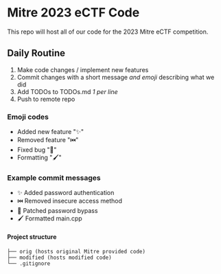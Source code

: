 # Mitre 2023 eCTF Code

This repo will host all of our code for the 2023 Mitre eCTF competition.

## Daily Routine

1. Make code changes / implement new features
2. Commit changes with a short message *and emoji* describing what we did
3. Add TODOs to TODOs.md *1 per line*
4. Push to remote repo

### Emoji codes

- Added new feature "✨"
- Removed feature "⏮️"
- Fixed bug "🐛"
- Formatting "🖌️"

### Example commit messages

- ✨ Added password authentication
- ⏮️ Removed insecure access method
- 🐛 Patched password bypass
- 🖌️ Formatted main.cpp

#### Project structure

```tree
├── orig (hosts original Mitre provided code)
├── modified (hosts modified code)
└── .gitignore
```
